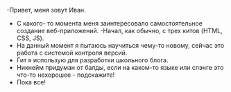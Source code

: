 -Привет, меня зовут Иван.
- С какого- то момента меня заинтересовало самостоятельное создание веб-приложений.
-Начал, как обычно, с трех китов (HTML, CSS, JS).
- На данный момент я пытаюсь научиться чему-то новому, сейчас это работа с системой контроля версий.
- Гит я использую для разработки школьного блога.
- Никнейм придуман от балды, если на каком-то языке или слэнге это что-то нехорошее - подскажите!
- Пока все!

<!---
torshering/torshering is a ✨ special ✨ repository because its `README.md` (this file) appears on your GitHub profile.
You can click the Preview link to take a look at your changes.
--->
